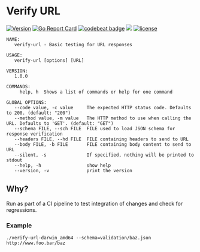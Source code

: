 # Verify URL

[![Version](https://badge.fury.io/gh/toolhouse%2Fverify-url.svg)](https://github.com/toolhouse/verify-url/releases) [![Go Report Card](https://goreportcard.com/badge/github.com/toolhouse/verify-url)](https://goreportcard.com/report/github.com/toolhouse/verify-url) [![codebeat badge](https://codebeat.co/badges/4c4cc430-53ea-4022-a05a-dd9e34534940)](https://codebeat.co/projects/github-com-toolhouse-verify-url-master) [![](https://images.microbadger.com/badges/image/toolhouse/verify-url.svg)](https://microbadger.com/images/toolhouse/verify-url "Docker Image") [![license](https://img.shields.io/github/license/toolhouse/verify-url.svg)](https://github.com/toolhouse/verify-url/blob/master/LICENSE)

```
NAME:
   verify-url - Basic testing for URL responses

USAGE:
   verify-url [options] [URL]

VERSION:
   1.0.0

COMMANDS:
     help, h  Shows a list of commands or help for one command

GLOBAL OPTIONS:
   --code value, -c value     The expected HTTP status code. Defaults to 200. (default: "200")
   --method value, -m value   The HTTP method to use when calling the URL. Defaults to 'GET'. (default: "GET")
   --schema FILE, --sch FILE  FILE used to load JSON schema for response verification
   --headers FILE, --hd FILE  FILE containing headers to send to URL
   --body FILE, -b FILE       FILE containing body content to send to URL
   --silent, -s               If specified, nothing will be printed to stdout
   --help, -h                 show help
   --version, -v              print the version
```

## Why?

Run as part of a CI pipeline to test integration of changes and check for regressions.

### Example

```shell
./verify-url-darwin_amd64 --schema=validation/baz.json http://www.foo.bar/baz
```
